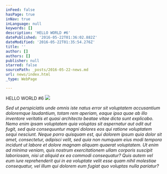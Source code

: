 ```yaml
---
inFeed: false
hasPage: true
inNav: true
inLanguage: null
keywords: []
description: 'HELLO WORLD #6'
datePublished: '2016-05-22T01:36:02.882Z'
dateModified: '2016-05-22T01:35:54.276Z'
title: ''
author: []
authors: []
publisher: null
starred: false
sourcePath: _posts/2016-05-22-news.md
url: news/index.html
_type: WebPage

---
```

HELLO WORLD \#6
![](https://the-grid-user-content.s3-us-west-2.amazonaws.com/bb7a0934-d88c-4485-aa57-133db350957e.jpg)

_Sed ut perspiciatis unde omnis iste natus error sit voluptatem accusantium doloremque laudantium, totam rem aperiam, eaque ipsa quae ab illo inventore veritatis et quasi architecto beatae vitae dicta sunt explicabo. Nemo enim ipsam voluptatem quia voluptas sit aspernatur aut odit aut fugit, sed quia consequuntur magni dolores eos qui ratione voluptatem sequi nesciunt. Neque porro quisquam est, qui dolorem ipsum quia dolor sit amet, consectetur, adipisci velit, sed quia non numquam eius modi tempora incidunt ut labore et dolore magnam aliquam quaerat voluptatem. Ut enim ad minima veniam, quis nostrum exercitationem ullam corporis suscipit laboriosam, nisi ut aliquid ex ea commodi consequatur? Quis autem vel eum iure reprehenderit qui in ea voluptate velit esse quam nihil molestiae consequatur, vel illum qui dolorem eum fugiat quo voluptas nulla pariatur?_